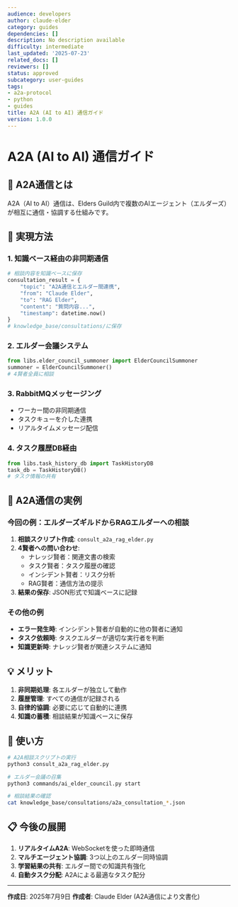 ```yaml
---
audience: developers
author: claude-elder
category: guides
dependencies: []
description: No description available
difficulty: intermediate
last_updated: '2025-07-23'
related_docs: []
reviewers: []
status: approved
subcategory: user-guides
tags:
- a2a-protocol
- python
- guides
title: A2A (AI to AI) 通信ガイド
version: 1.0.0
---
```


# A2A (AI to AI) 通信ガイド

## 🤖 A2A通信とは

A2A（AI to AI）通信は、Elders Guild内で複数のAIエージェント（エルダーズ）が相互に通信・協調する仕組みです。

## 📡 実現方法

### 1. **知識ベース経由の非同期通信**
```python
# 相談内容を知識ベースに保存
consultation_result = {
    "topic": "A2A通信とエルダー間連携",
    "from": "Claude Elder",
    "to": "RAG Elder",
    "content": "質問内容...",
    "timestamp": datetime.now()
}
# knowledge_base/consultations/に保存
```

### 2. **エルダー会議システム**
```python
from libs.elder_council_summoner import ElderCouncilSummoner
summoner = ElderCouncilSummoner()
# 4賢者全員に相談
```

### 3. **RabbitMQメッセージング**
- ワーカー間の非同期通信
- タスクキューを介した連携
- リアルタイムメッセージ配信

### 4. **タスク履歴DB経由**
```python
from libs.task_history_db import TaskHistoryDB
task_db = TaskHistoryDB()
# タスク情報の共有
```

## 🎯 A2A通信の実例

### 今回の例：エルダーズギルドからRAGエルダーへの相談
1. **相談スクリプト作成**: `consult_a2a_rag_elder.py`
2. **4賢者への問い合わせ**:
   - ナレッジ賢者：関連文書の検索
   - タスク賢者：タスク履歴の確認
   - インシデント賢者：リスク分析
   - RAG賢者：通信方法の提示
3. **結果の保存**: JSON形式で知識ベースに記録

### その他の例
- **エラー発生時**: インシデント賢者が自動的に他の賢者に通知
- **タスク依頼時**: タスクエルダーが適切な実行者を判断
- **知識更新時**: ナレッジ賢者が関連システムに通知

## 💡 メリット

1. **非同期処理**: 各エルダーが独立して動作
2. **履歴管理**: すべての通信が記録される
3. **自律的協調**: 必要に応じて自動的に連携
4. **知識の蓄積**: 相談結果が知識ベースに保存

## 🚀 使い方

```bash
# A2A相談スクリプトの実行
python3 consult_a2a_rag_elder.py

# エルダー会議の召集
python3 commands/ai_elder_council.py start

# 相談結果の確認
cat knowledge_base/consultations/a2a_consultation_*.json
```

## 📋 今後の展開

1. **リアルタイムA2A**: WebSocketを使った即時通信
2. **マルチエージェント協調**: 3つ以上のエルダー同時協調
3. **学習結果の共有**: エルダー間での知識共有強化
4. **自動タスク分配**: A2Aによる最適なタスク配分

---
**作成日**: 2025年7月9日
**作成者**: Claude Elder (A2A通信により文書化)
